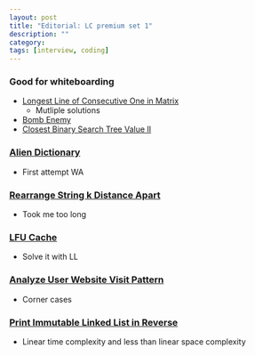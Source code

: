 ```yaml
---
layout: post
title: "Editorial: LC premium set 1" 
description: ""
category: 
tags: [interview, coding]
--- 
```


### Good for whiteboarding

* [Longest Line of Consecutive One in Matrix](https://leetcode.com/submissions/detail/427920012/)
  * Mutliple solutions
* [Bomb Enemy](https://leetcode.com/submissions/detail/428041916/)
* [Closest Binary Search Tree Value II](https://leetcode.com/submissions/detail/429048739/)

### [Alien Dictionary](https://leetcode.com/submissions/detail/428726190/)
* First attempt WA

### [Rearrange String k Distance Apart](https://leetcode.com/submissions/detail/429275949/)
* Took me too long

### [LFU Cache](https://leetcode.com/submissions/detail/429385588/)
* Solve it with LL

### [Analyze User Website Visit Pattern](https://leetcode.com/submissions/detail/429450884/)
* Corner cases

### [Print Immutable Linked List in Reverse](https://leetcode.com/submissions/detail/429679118/)
* Linear time complexity and less than linear space complexity
